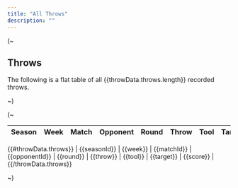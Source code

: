 ```yaml
---
title: "All Throws"
description: ""
---
```


(~

## Throws

The following is a flat table of all {{throwData.throws.length}} recorded throws.

~)

(~

| Season | Week | Match | Opponent | Round | Throw | Tool | Target | Score |
|:------:|:----:|:-----:|:--------:|:-----:|:-----:|:----:|:------:|:-----:|
{{#throwData.throws}}
| {{seasonId}} | {{week}} | {{matchId}} | {{opponentId}} | {{round}} | {{throw}} | {{tool}} | {{target}} | {{score}} |
{{/throwData.throws}}

~)